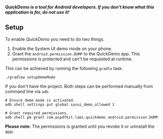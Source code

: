 ***QuickDemo is a tool for Android developers. If you don't know what this application is for, do not use it!***

## Setup

To enable _QuickDemo_ you need to do two things.

1. Enable the System UI demo mode on your phone.
2. Grant the `android.permission.DUMP` to the QuickDemo app. This permissions is protected and can't be requested at runtime.

This can be achieved by running the following `gradle` task.

```
./gradlew setupDemoMode
```

If you don't have the project. Both steps can be performed manually from command line via `adb`.

```
# Ensure demo mode is activated.
adb shell settings put global sysui_demo_allowed 1

# Grant required permissions.
adb shell pm grant com.pspdfkit.labs.quickdemo android.permission.DUMP
```

**Please note:** The permissions is granted until you revoke it or uninstall the app.
